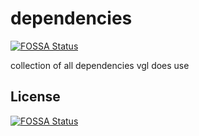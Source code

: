 # dependencies
[![FOSSA Status](https://app.fossa.io/api/projects/git%2Bgithub.com%2Ffeelepxyz%2Fdependencies.svg?type=shield)](https://app.fossa.io/projects/git%2Bgithub.com%2Ffeelepxyz%2Fdependencies?ref=badge_shield)


collection of all dependencies vgl does use


## License
[![FOSSA Status](https://app.fossa.io/api/projects/git%2Bgithub.com%2Ffeelepxyz%2Fdependencies.svg?type=large)](https://app.fossa.io/projects/git%2Bgithub.com%2Ffeelepxyz%2Fdependencies?ref=badge_large)